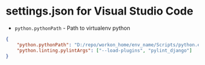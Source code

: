 # settings.json for Visual Studio Code
- `python.pythonPath` - Path to virtualenv python
```json
{
    "python.pythonPath": "D:/repo/workon_home/env_name/Scripts/python.exe",
    "python.linting.pylintArgs": ["--load-plugins", "pylint_django"]
}
```